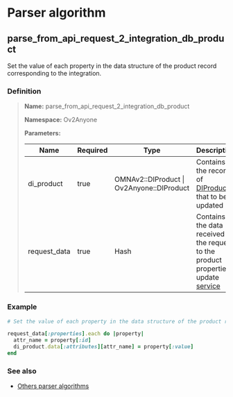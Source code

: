 # Parser algorithm
 
## parse_from_api_request_2_integration_db_product

Set the value of each property in the data structure of the product record corresponding to the integration.
    
### Definition

> **Name:** parse_from_api_request_2_integration_db_product
> 
> **Namespace:** Ov2Anyone
>
> **Parameters:**
> 
> | Name | Required | Type | Description |
> | ---- | -------- | ---- | ----------- |
> | di_product | true | OMNAv2::DIProduct \| Ov2Anyone::DIProduct | Contains the record of [DIProduct](../data-types/DIProduct.md) that to be updated |
> | request_data | true | Hash | Contains the data received in the request to the product properties update [service](//doc-api.omna.io/api-spec/#operation/update_integration_product_beta_) |

### Example
```ruby
# Set the value of each property in the data structure of the product record corresponding to the integration.

request_data[:properties].each do |property|
  attr_name = property[:id]
  di_product.data[:attributes][attr_name] = property[:value]
end
```

### See also
* [Others parser algorithms](overview?id=parse_from_api_request_2_integration_db_product)